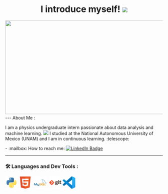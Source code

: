 <div id="header" align="center">
  <h1>
  I introduce myself!
  <img src="https://media.giphy.com/media/hvRJCLFzcasrR4ia7z/giphy.gif" width="30px"/>
  </h1>
</div>
<div align="center">
  <img src="https://media.giphy.com/media/dWesBcTLavkZuG35MI/giphy.gif" width="600" height="300"/>
</div>
---
About Me : 
<p>I am a physics undergraduate intern passionate about data analysis and machine learning. <img src="https://media.giphy.com/media/WUlplcMpOCEmTGBtBW/giphy.gif" width="30"> I studied at the National Autonomous University of Mexico (UNAM) and I am in continuous learning. :telescope:</p> 
- :mailbox: How to reach me:        <a href="www.linkedin.com/in/luis-enrique-hernández-alemán"><img src="https://img.shields.io/badge/LinkedIn-blue?style=for-the-badge&logo=linkedin&logoColor=white" alt="LinkedIn Badge"/> </a>

---

### :hammer_and_wrench: Languages and Dev Tools :
<div>
  <img src="https://github.com/devicons/devicon/blob/master/icons/python/python-original.svg" title="Python" **alt="Python" width="40" height="40"/>
  <img src="https://github.com/devicons/devicon/blob/master/icons/html5/html5-original.svg" title="HTML5" alt="HTML" width="40" height="40"/>&nbsp;
  <img src="https://github.com/devicons/devicon/blob/master/icons/mysql/mysql-original-wordmark.svg" title="MySQL"  alt="MySQL" width="40" height="40"/>&nbsp;
  <img src="https://github.com/devicons/devicon/blob/master/icons/git/git-original-wordmark.svg" title="Git" **alt="Git" width="40" height="40"/>
  <img src="https://github.com/devicons/devicon/blob/master/icons/vscode/vscode-original.svg" title="MySQL" **alt="MySQL" width="40" height="40"/>
  
</div>
